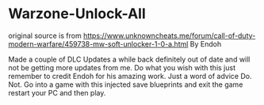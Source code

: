 # Warzone-Unlock-All

original source is from https://www.unknowncheats.me/forum/call-of-duty-modern-warfare/459738-mw-soft-unlocker-1-0-a.html
By Endoh 


Made a couple of DLC Updates a while back definitely out of date and will not be getting more updates from me. Do what you wish with this just remember to credit Endoh for his amazing work. Just a word of advice Do. Not. Go into a game with this injected save blueprints and exit the game restart your PC and then play.
